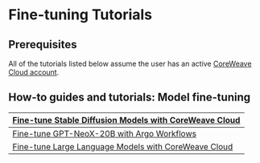 # Fine-tuning Tutorials

## Prerequisites

All of the tutorials listed below assume the user has an active [CoreWeave Cloud account](../../../../welcome-to-coreweave/getting-started.md).

## How-to guides and tutorials: Model fine-tuning

| [Fine-tune Stable Diffusion Models with CoreWeave Cloud](fine-tune-stable-diffusion-models-with-coreweave-cloud.md) |
| ------------------------------------------------------------------------------------------------------------------- |
| [Fine-tune GPT-NeoX-20B with Argo Workflows](finetune-gpt-neox-20b-with-argo-workflows.md)                          |
| [Fine-tune Large Language Models with CoreWeave Cloud](finetuning-machine-learning-models.md)                       |
